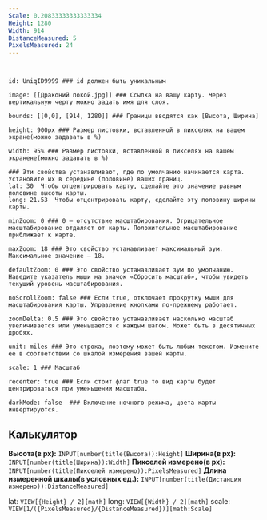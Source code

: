 ```yaml
---
Scale: 0.20833333333333334
Height: 1280
Width: 914
DistanceMeasured: 5
PixelsMeasured: 24
---
```



```leaflet  


id: UniqID9999 ### id должен быть уникальным

image: [[Драконий покой.jpg]] ### Ссылка на вашу карту. Через вертикальную черту можно задать имя для слоя.

bounds: [[0,0], [914, 1280]] ### Границы вводятся как [Высота, Ширина]

height: 900px ### Размер листовки, вставленной в пикселях на вашем экране(можно задавать в %) 

width: 95% ### Размер листовки, вставленной в пикселях на вашем экраненe(можно задавать в %)

### Эти свойства устанавливают, где по умолчанию начинается карта. Установите их в середине (половине) ваших границ. 
lat: 30  Чтобы отцентрировать карту, сделайте это значение равным половине высоты карты.
long: 21.53  Чтобы отцентрировать карту, сделайте эту половину ширины карты.

minZoom: 0 ### 0 — отсутствие масштабирования. Отрицательное масштабирование отдаляет от карты. Положительное масштабирование приближает к карте.

maxZoom: 18 ### Это свойство устанавливает максимальный зум. Максимальное значение — 18.

defaultZoom: 0 ### Это свойство устанавливает зум по умолчанию. Наведите указатель мыши на значок «Сбросить масштаб», чтобы увидеть текущий уровень масштабирования.

noScrollZoom: false ### Если true, отключает прокрутку мыши для масштабирования карты. Управление кнопками по-прежнему работает.

zoomDelta: 0.5 ### Это свойство устанавливает насколько масштаб увеличивается или уменьшается с каждым шагом. Может быть в десятичных дробях.
 
unit: miles ### Это строка, поэтому может быть любым текстом. Измените ее в соответствии со шкалой измерения вашей карты.

scale: 1 ### Масштаб

recenter: true ### Если стоит флаг true то вид карты будет центрироваться при уменьшении масштаба.

darkMode: false  ### Включение ночного режима, цвета карты инвертируются.
```


## Калькулятор
**Высота(в px):** `INPUT[number(title(Высота)):Height]`
**Ширина(в px):** `INPUT[number(title(Ширина)):Width]`
**Пикселей измерено(в px):** `INPUT[number(title(Пикселей измерено)):PixelsMeasured]`
**Длина измеренной шкалы(в условных ед.):** `INPUT[number(title(Дистанция измерено)):DistanceMeasured]`

lat: `VIEW[{Height} / 2][math]` 
long: `VIEW[{Width} / 2][math]` 
scale: `VIEW[1/({PixelsMeasured}/{DistanceMeasured})][math:Scale]`